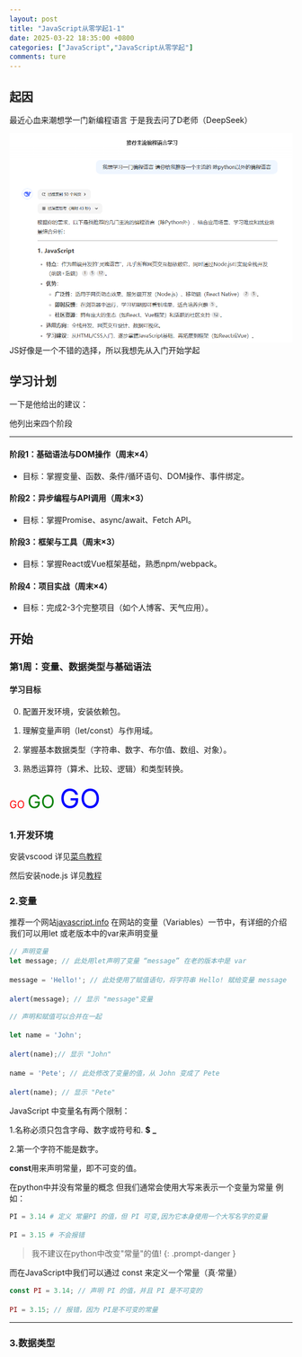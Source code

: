 ```yaml
---
layout: post
title: "JavaScript从零学起1-1"
date: 2025-03-22 18:35:00 +0800
categories: ["JavaScript","JavaScript从零学起"]
comments: ture
---
```

## 起因
最近心血来潮想学一门新编程语言 于是我去问了D老师（DeepSeek）

![示例](/assets/img/2025/03-22/ds1.png)
JS好像是一个不错的选择，所以我想先从入门开始学起

## 学习计划
一下是他给出的建议：

他列出来四个阶段

---
#### 阶段1：基础语法与DOM操作（周末×4）
- 目标：掌握变量、函数、条件/循环语句、DOM操作、事件绑定。

#### 阶段2：异步编程与API调用（周末×3）
- 目标：掌握Promise、async/await、Fetch API。

#### 阶段3：框架与工具（周末×3）
- 目标：掌握React或Vue框架基础，熟悉npm/webpack。

#### 阶段4：项目实战（周末×4）
- 目标：完成2-3个完整项目（如个人博客、天气应用）。

## 开始

### 第1周：变量、数据类型与基础语法
#### 学习目标
0. 配置开发环境，安装依赖包。

1. 理解变量声明（let/const）与作用域。

2. 掌握基本数据类型（字符串、数字、布尔值、数组、对象）。

3. 熟悉运算符（算术、比较、逻辑）和类型转换。

<font color=red size=4>GO </font>
<font color=green size=6>GO </font> 
<font color=BLUE size=8>GO </font>


### 1.开发环境
安装vscood 详见[菜鸟教程](https://www.runoob.com/js/js-vscode.html)

然后安装node.js 详见[教程](https://blog.csdn.net/Nicolecocol/article/details/136788200)

### 2.变量
推荐一个网站[javascript.info](https://javascript.info/)
在网站的变量（Variables）一节中，有详细的介绍
我们可以用let 或老版本中的var来声明变量
```javascript
// 声明变量
let message; // 此处用let声明了变量 “message” 在老的版本中是 var

message = 'Hello!'; // 此处使用了赋值语句，将字符串 Hello! 赋给变量 message

alert(message); // 显示 "message"变量
```
```javascript
// 声明和赋值可以合并在一起

let name = 'John';

alert(name);// 显示 "John"

name = 'Pete'; // 此处修改了变量的值，从 John 变成了 Pete

alert(name); // 显示 "Pete"
```
JavaScript 中变量名有两个限制：

1.名称必须只包含字母、数字或符号和. **$** **_**

2.第一个字符不能是数字。


**const**用来声明常量，即不可变的值。

在python中并没有常量的概念 但我们通常会使用大写来表示一个变量为常量
例如：
```python
PI = 3.14 # 定义 常量PI 的值，但 PI 可变,因为它本身使用一个大写名字的变量

PI = 3.15 # 不会报错

```
> 我不建议在python中改变"常量"的值!
  {: .prompt-danger }

而在JavaScript中我们可以通过 const 来定义一个常量（真·常量）
```javascript
const PI = 3.14; // 声明 PI 的值，并且 PI 是不可变的

PI = 3.15; // 报错，因为 PI是不可变的常量

```
---
### 3.数据类型





